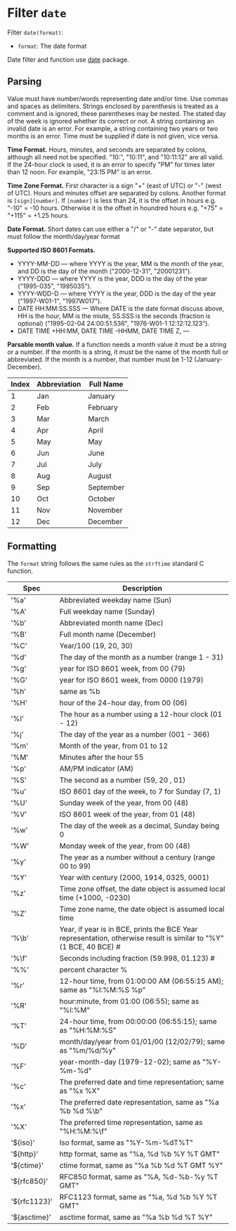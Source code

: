 Filter `date`
=============

Filter `date(format)`:
* `format`: The date format

Date filter and function use [date](https://github.com/Tieske/date) package.

Parsing
-------

Value must have number/words representing date and/or time. 
Use commas and spaces as delimiters. 
Strings enclosed by parenthesis is treated as a comment and is ignored, these parentheses may be nested. 
The stated day of the week is ignored whether its correct or not. A string containing an invalid date is an error. 
For example, a string containing two years or two months is an error. 
Time must be supplied if date is not given, vice versa.

**Time Format.**  Hours, minutes, and seconds are separated by colons, although all need not be specified. 
"10:", "10:11", and "10:11:12" are all valid. 
If the 24-hour clock is used, it is an error to specify "PM" for times later than 12 noon. 
For example, "23:15 PM" is an error.

**Time Zone Format.**  First character is a sign "+" (east of UTC) or "-" (west of UTC). 
Hours and minutes offset are separated by colons.
Another format is `[sign][number]`. If `[number]` is less than 24, it is the offset in hours e.g. "-10" = -10 hours. 
Otherwise it is the offset in houndred hours e.g. "+75" = "+115" = +1.25 hours.

**Date Format.**  Short dates can use either a "/" or "-" date separator, but must follow the month/day/year format

**Supported ISO 8601 Formats.**

* YYYY-MM-DD — where YYYY is the year, MM is the month of the year, and DD is the day of the month ("2000-12-31", "20001231").
* YYYY-DDD — where YYYY is the year, DDD is the day of the year ("1995-035", "1995035").
* YYYY-WDD-D — where YYYY is the year, DDD is the day of the year ("1997-W01-1", "1997W017").
* DATE HH:MM:SS.SSS — Where DATE is the date format discuss above, HH is the hour, 
  MM is the miute, SS.SSS is the seconds (fraction is optional) ("1995-02-04 24:00:51.536", "1976-W01-1 12:12:12.123").
* DATE TIME +HH:MM, DATE TIME -HHMM, DATE TIME Z, — 

**Parsable month value.**
If a function needs a month value it must be a string or a number. 
If the month is a string, it must be the name of the month full or abbreviated. 
If the month is a number, that number must be 1-12 (January-December).

| Index | Abbreviation | Full Name |
|-------|--------------|-----------|
|1      | Jan          | January   |
|2      | Feb          | February  |
|3      | Mar          | March     |
|4      | Apr          | April     |
|5      | May          | May       |
|6      | Jun          | June      |
|7      | Jul          | July      |
|8      | Aug          | August    |
|9      | Sep          | September |
|10     | Oct          | October   |
|11     | Nov          | November  |
|12     | Dec          | December  |

Formatting
----------

The `format` string follows the same rules as the `strftime` standard C function.

| Spec | Description |
|------|-------------|
| '%a' | Abbreviated weekday name (Sun) |
| '%A' | Full weekday name (Sunday) |
| '%b' | Abbreviated month name (Dec) |
| '%B' | Full month name (December) |
| '%C' | Year/100 (19, 20, 30) |
| '%d' | The day of the month as a number (range 1 - 31) |
| '%g' | year for ISO 8601 week, from 00 (79) |
| '%G' | year for ISO 8601 week, from 0000 (1979) |
| '%h' | same as %b |
| '%H' | hour of the 24-hour day, from 00 (06) |
| '%I' | The hour as a number using a 12-hour clock (01 - 12) |
| '%j' | The day of the year as a number (001 - 366) |
| '%m' | Month of the year, from 01 to 12 |
| '%M' | Minutes after the hour 55 |
| '%p' | AM/PM indicator (AM) |
| '%S' | The second as a number (59, 20 , 01) |
| '%u' | ISO 8601 day of the week, to 7 for Sunday (7, 1) |
| '%U' | Sunday week of the year, from 00 (48) |
| '%V' | ISO 8601 week of the year, from 01 (48) |
| '%w' | The day of the week as a decimal, Sunday being 0 |
| '%W' | Monday week of the year, from 00 (48) |
| '%y' | The year as a number without a century (range 00 to 99) |
| '%Y' | Year with century (2000, 1914, 0325, 0001) |
| '%z' | Time zone offset, the date object is assumed local time (+1000, -0230) |
| '%Z' | Time zone name, the date object is assumed local time |
| '%\b' | Year, if year is in BCE, prints the BCE Year representation, otherwise result is similar to "%Y" (1 BCE, 40 BCE) # |
| '%\f' | Seconds including fraction (59.998, 01.123) # |
| '%%' | percent character % |
| '%r' | 12-hour time, from 01:00:00 AM (06:55:15 AM); same as "%I:%M:%S %p" |
| '%R' | hour:minute, from 01:00 (06:55); same as "%I:%M" |
| '%T' | 24-hour time, from 00:00:00 (06:55:15); same as "%H:%M:%S" |
| '%D' | month/day/year from 01/01/00 (12/02/79); same as "%m/%d/%y" |
| '%F' | year-month-day (1979-12-02); same as "%Y-%m-%d" |
| '%c' | The preferred date and time representation; same as "%x %X" |
| '%x' | The preferred date representation, same as "%a %b %d %\b" |
| '%X' | The preferred time representation, same as "%H:%M:%\f" |
| '${iso}'     | Iso format, same as "%Y-%m-%dT%T" |
| '${http}'    | http format, same as "%a, %d %b %Y %T GMT" |
| '${ctime}'   |ctime format, same as "%a %b %d %T GMT %Y" |
| '${rfc850}'  | RFC850 format, same as "%A, %d-%b-%y %T GMT" |
| '${rfc1123}' | RFC1123 format, same as "%a, %d %b %Y %T GMT" |
| '${asctime}' | asctime format, same as "%a %b %d %T %Y" |